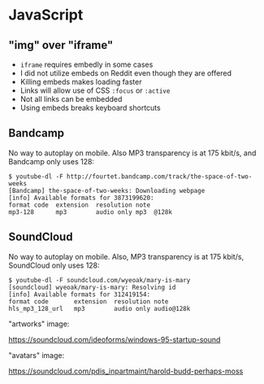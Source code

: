 JavaScript
==========

"img" over "iframe"
-------------------

- `iframe` requires embedly in some cases
- I did not utilize embeds on Reddit even though they are offered
- Killing embeds makes loading faster
- Links will allow use of CSS `:focus` or `:active`
- Not all links can be embedded
- Using embeds breaks keyboard shortcuts

Bandcamp
--------

No way to autoplay on mobile. Also MP3 transparency is at 175 kbit/s, and
Bandcamp only uses 128:

~~~
$ youtube-dl -F http://fourtet.bandcamp.com/track/the-space-of-two-weeks
[Bandcamp] the-space-of-two-weeks: Downloading webpage
[info] Available formats for 3873199620:
format code  extension  resolution note
mp3-128      mp3        audio only mp3  @128k
~~~


SoundCloud
----------

No way to autoplay on mobile. Also, MP3 transparency is at 175 kbit/s,
SoundCloud only uses 128:

~~~
$ youtube-dl -F soundcloud.com/wyeoak/mary-is-mary
[soundcloud] wyeoak/mary-is-mary: Resolving id
[info] Available formats for 312419154:
format code       extension  resolution note
hls_mp3_128_url   mp3        audio only audio@128k
~~~

"artworks" image:

https://soundcloud.com/ideoforms/windows-95-startup-sound

"avatars" image:

https://soundcloud.com/pdis_inpartmaint/harold-budd-perhaps-moss

